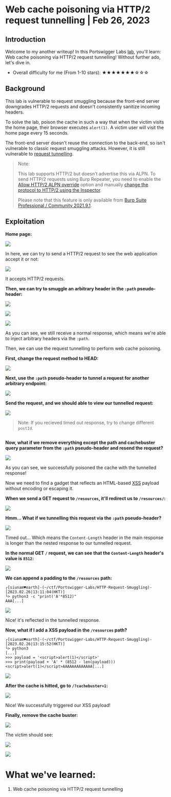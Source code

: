 # Web cache poisoning via HTTP/2 request tunnelling | Feb 26, 2023

## Introduction

Welcome to my another writeup! In this Portswigger Labs [lab](https://portswigger.net/web-security/request-smuggling/advanced/request-tunnelling/lab-request-smuggling-h2-web-cache-poisoning-via-request-tunnelling), you'll learn: Web cache poisoning via HTTP/2 request tunnelling! Without further ado, let's dive in.

- Overall difficulty for me (From 1-10 stars): ★★★★★★★☆☆☆

## Background

This lab is vulnerable to request smuggling because the front-end server downgrades HTTP/2 requests and doesn't consistently sanitize incoming headers.

To solve the lab, poison the cache in such a way that when the victim visits the home page, their browser executes `alert(1)`. A victim user will visit the home page every 15 seconds.

The front-end server doesn't reuse the connection to the back-end, so isn't vulnerable to classic request smuggling attacks. However, it is still vulnerable to [request tunnelling](https://portswigger.net/web-security/request-smuggling/advanced/request-tunnelling).

> Note:
>  
> This lab supports HTTP/2 but doesn't advertise this via ALPN. To send HTTP/2 requests using Burp Repeater, you need to enable the [Allow HTTP/2 ALPN override](https://portswigger.net/burp/documentation/desktop/http2#allow-http-2-alpn-override) option and manually [change the protocol to HTTP/2 using the Inspector](https://portswigger.net/burp/documentation/desktop/http2#changing-the-protocol-for-a-request).
>  
> Please note that this feature is only available from [Burp Suite Professional / Community 2021.9.1](https://portswigger.net/burp/releases).

## Exploitation

**Home page:**

![](https://raw.githubusercontent.com/siunam321/CTF-Writeups/main/Portswigger-Labs/HTTP-Request-Smuggling/Smuggling-19/images/Pasted%20image%2020230226124315.png)

In here, we can try to send a HTTP/2 request to see the web application accept it or not:

![](https://raw.githubusercontent.com/siunam321/CTF-Writeups/main/Portswigger-Labs/HTTP-Request-Smuggling/Smuggling-19/images/Pasted%20image%2020230226124448.png)

It accepts HTTP/2 requests.

**Then, we can try to smuggle an arbitrary header in the `:path` pseudo-header:**

![](https://raw.githubusercontent.com/siunam321/CTF-Writeups/main/Portswigger-Labs/HTTP-Request-Smuggling/Smuggling-19/images/Pasted%20image%2020230226125029.png)

![](https://raw.githubusercontent.com/siunam321/CTF-Writeups/main/Portswigger-Labs/HTTP-Request-Smuggling/Smuggling-19/images/Pasted%20image%2020230226125057.png)

![](https://raw.githubusercontent.com/siunam321/CTF-Writeups/main/Portswigger-Labs/HTTP-Request-Smuggling/Smuggling-19/images/Pasted%20image%2020230226125257.png)

As you can see, we still receive a normal response, which means we're able to inject arbitrary headers via the `:path`.

Then, we can use the request tunnelling to perform web cache poisoning.

**First, change the request method to HEAD:**

![](https://raw.githubusercontent.com/siunam321/CTF-Writeups/main/Portswigger-Labs/HTTP-Request-Smuggling/Smuggling-19/images/Pasted%20image%2020230226125450.png)

**Next, use the `:path` pseudo-header to tunnel a request for another arbitrary endpoint:**

![](https://raw.githubusercontent.com/siunam321/CTF-Writeups/main/Portswigger-Labs/HTTP-Request-Smuggling/Smuggling-19/images/Pasted%20image%2020230226125918.png)

**Send the request, and we should able to view our tunnelled request:**

![](https://raw.githubusercontent.com/siunam321/CTF-Writeups/main/Portswigger-Labs/HTTP-Request-Smuggling/Smuggling-19/images/Pasted%20image%2020230226125959.png)

> Note: If you recieved timed out response, try to change different `postId`.

```

```

**Now, what if we remove everything except the path and cachebuster query parameter from the `:path` pseudo-header and resend the request?**

![](https://raw.githubusercontent.com/siunam321/CTF-Writeups/main/Portswigger-Labs/HTTP-Request-Smuggling/Smuggling-19/images/Pasted%20image%2020230226130351.png)

As you can see, we successfully poisoned the cache with the tunnelled response!

Now we need to find a gadget that reflects an HTML-based [XSS](https://portswigger.net/web-security/cross-site-scripting) payload without encoding or escaping it.

**When we send a GET request to `/resources`, it'll redirect us to `/resources/`:**

![](https://raw.githubusercontent.com/siunam321/CTF-Writeups/main/Portswigger-Labs/HTTP-Request-Smuggling/Smuggling-19/images/Pasted%20image%2020230226130715.png)

**Hmm... What if we tunnelling this request via the `:path` pseudo-header?**

![](https://raw.githubusercontent.com/siunam321/CTF-Writeups/main/Portswigger-Labs/HTTP-Request-Smuggling/Smuggling-19/images/Pasted%20image%2020230226130840.png)

Timed out... Which means the `Content-Length` header in the main response is longer than the nested response to our tunnelled request.

**In the normal GET `/` request, we can see that the `Content-Length` header's value is `8512`:**

![](https://raw.githubusercontent.com/siunam321/CTF-Writeups/main/Portswigger-Labs/HTTP-Request-Smuggling/Smuggling-19/images/Pasted%20image%2020230226131154.png)

**We can append a padding to the `/resources` path:**
```shell
┌[siunam♥earth]-(~/ctf/Portswigger-Labs/HTTP-Request-Smuggling)-[2023.02.26|13:11:04(HKT)]
└> python3 -c "print('A'*8512)"
AAA[...]
```

![](https://raw.githubusercontent.com/siunam321/CTF-Writeups/main/Portswigger-Labs/HTTP-Request-Smuggling/Smuggling-19/images/Pasted%20image%2020230226131249.png)

Nice! it's reflected in the tunnelled response.

**Now, what if I add a XSS payload in the `/resources` path?**
```shell
┌[siunam♥earth]-(~/ctf/Portswigger-Labs/HTTP-Request-Smuggling)-[2023.02.26|13:15:52(HKT)]
└> python3
[...]
>>> payload = '<script>alert(1)</script>'
>>> print(payload + 'A' * (8512 - len(payload)))
<script>alert(1)</script>AAAAAAAAAAAAA[...]
```

![](https://raw.githubusercontent.com/siunam321/CTF-Writeups/main/Portswigger-Labs/HTTP-Request-Smuggling/Smuggling-19/images/Pasted%20image%2020230226131829.png)

**After the cache is hitted, go to `/?cachebuster=1`:**

![](https://raw.githubusercontent.com/siunam321/CTF-Writeups/main/Portswigger-Labs/HTTP-Request-Smuggling/Smuggling-19/images/Pasted%20image%2020230226131907.png)

Nice! We successfully triggered our XSS payload!

**Finally, remove the cache buster:**

![](https://raw.githubusercontent.com/siunam321/CTF-Writeups/main/Portswigger-Labs/HTTP-Request-Smuggling/Smuggling-19/images/Pasted%20image%2020230226132035.png)

The victim should see:

![](https://raw.githubusercontent.com/siunam321/CTF-Writeups/main/Portswigger-Labs/HTTP-Request-Smuggling/Smuggling-19/images/Pasted%20image%2020230226132045.png)

![](https://raw.githubusercontent.com/siunam321/CTF-Writeups/main/Portswigger-Labs/HTTP-Request-Smuggling/Smuggling-19/images/Pasted%20image%2020230226132056.png)

# What we've learned:

1. Web cache poisoning via HTTP/2 request tunnelling